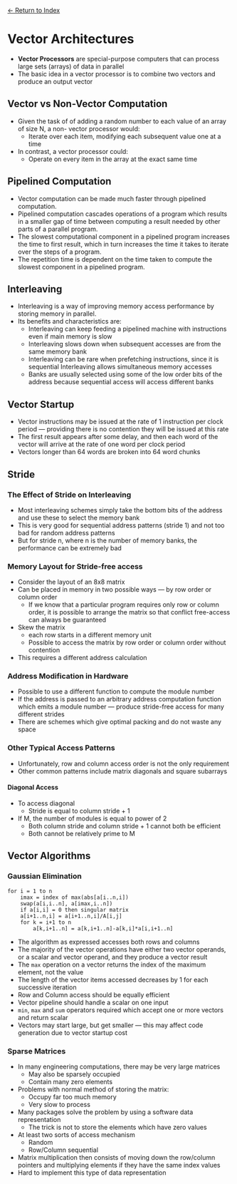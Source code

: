 [← Return to Index](https://github.com/cjmlgrto/fit3143-notes/)

# Vector Architectures
* **Vector Processors** are special-purpose computers that can process large sets (arrays) of data in parallel
* The basic idea in a vector processor is to combine two vectors and produce an output vector

## Vector vs Non-Vector Computation
* Given the task of of adding a random number to each value of an array of size N, a non- vector processor would:	* Iterate over each item, modifying each subsequent value one at a time* In contrast, a vector processor could:	* Operate on every item in the array at the exact same time

## Pipelined Computation
* Vector computation can be made much faster through pipelined computation. 
* Pipelined computation cascades operations of a program which results in a smaller gap of time between computing a result needed by other parts of a parallel program.
* The slowest computational component in a pipelined program increases the time to first result, which in turn increases the time it takes to iterate over the steps of a program.
* The repetition time is dependent on the time taken to compute the slowest component in a pipelined program.

## Interleaving
* Interleaving is a way of improving memory access performance by storing memory in parallel.* Its benefits and characteristics are:	* Interleaving can keep feeding a pipelined machine with instructions even if main memory is slow	* Interleaving slows down when subsequent accesses are from the same memory bank	* Interleaving can be rare when prefetching instructions, since it is sequential Interleaving allows simultaneous memory accesses	* Banks are usually selected using some of the low order bits of the address because sequential access will access different banks

## Vector Startup
* Vector instructions may be issued at the rate of 1 instruction per clock period — providing there is no contention they will be issued at this rate
* The first result appears after some delay, and then each word of the vector will arrive at the rate of one word per clock period
* Vectors longer than 64 words are broken into 64 word chunks

## Stride
### The Effect of Stride on Interleaving
* Most interleaving schemes simply take the bottom bits of the address and use these to select the memory bank
* This is very good for sequential address patterns (stride 1) and not too bad for random address patterns
* But for stride n, where n is the number of memory banks, the performance can be extremely bad

### Memory Layout for Stride-free access
* Consider the layout of an 8x8 matrix
* Can be placed in memory in two possible ways — by row order or column order
	* If we know that a particular program requires only row or column order, it is possible to arrange the matrix so that conflict free-access can always be guaranteed
* Skew the matrix
	* each row starts in a different memory unit
	* Possible to access the matrix by row order or column order without contention
* This requires a different address calculation

### Address Modification in Hardware
* Possible to use a different function to compute the module number
* If the address is passed to an arbitrary address computation function which emits a module number — produce stride-free access for many different strides
* There are schemes which give optimal packing and do not waste any space

### Other Typical Access Patterns
* Unfortunately, row and column access order is not the only requirement
* Other common patterns include matrix diagonals and square subarrays

#### Diagonal Access
* To access diagonal
	* Stride is equal to column stride + 1
* If M, the number of modules is equal to power of 2
	* Both column stride and column stride + 1 cannot both be efficient
	* Both cannot be relatively prime to M

## Vector Algorithms
### Gaussian Elimination
```
for i = 1 to n
	imax = index of max(abs[a[i..n,i])
	swap(a[i,i..n], a[imax,i..n])
	if a[i,i] = 0 then singular matrix
	a[i+1..n,i] = a[i+1..n,i]/A[i,j]
	for k = i+1 to n
		a[k,i+1..n] = a[k,i+1..n]-a[k,i]*a[i,i+1..n]
```

* The algorithm as expressed accesses both rows and columns
* The majority of the vector operations have either two vector operands, or a scalar and vector operand, and they produce a vector result
* The `max` operation on a vector returns the index of the maximum element, not the value
* The length of the vector items accessed decreases by 1 for each successive iteration
* Row and Column access should be equally efficient
* Vector pipeline should handle a scalar on one input
* `min`, `max` and `sum` operators required which accept one or more vectors and return scalar
* Vectors may start large, but get smaller — this may affect code generation due to vector startup cost

### Sparse Matrices
* In many engineering computations, there may be very large matrices
	* May also be sparsely occupied
	* Contain many zero elements
* Problems with normal method of storing the matrix:
	* Occupy far too much memory
	* Very slow to process
* Many packages solve the problem by using a software data representation
	* The trick is not to store the elements which have zero values
* At least two sorts of access mechanism
	* Random
	* Row/Column sequential
* Matrix multiplication then consists of moving down the row/column pointers and multiplying elements if they have the same index values
* Hard to implement this type of data representation